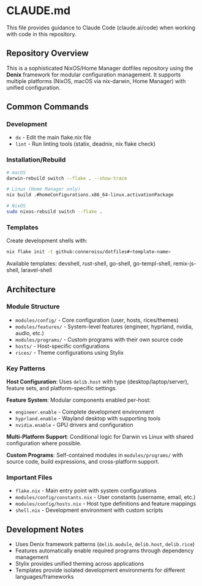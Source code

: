 # CLAUDE.md

This file provides guidance to Claude Code (claude.ai/code) when working with code in this repository.

## Repository Overview

This is a sophisticated NixOS/Home Manager dotfiles repository using the **Denix** framework for modular configuration management. It supports multiple platforms (NixOS, macOS via nix-darwin, Home Manager) with unified configuration.

## Common Commands

### Development
- `dx` - Edit the main flake.nix file
- `lint` - Run linting tools (statix, deadnix, nix flake check)

### Installation/Rebuild
```bash
# macOS
darwin-rebuild switch --flake . --show-trace

# Linux (Home Manager only)
nix build .#homeConfigurations.x86_64-linux.activationPackage

# NixOS
sudo nixos-rebuild switch --flake .
```

### Templates
Create development shells with:
```bash
nix flake init -t github:conneroisu/dotfiles#<template-name>
```
Available templates: devshell, rust-shell, go-shell, go-templ-shell, remix-js-shell, laravel-shell

## Architecture

### Module Structure
- `modules/config/` - Core configuration (user, hosts, rices/themes)
- `modules/features/` - System-level features (engineer, hyprland, nvidia, audio, etc.)
- `modules/programs/` - Custom programs with their own source code
- `hosts/` - Host-specific configurations
- `rices/` - Theme configurations using Stylix

### Key Patterns

**Host Configuration**: Uses `delib.host` with type (desktop/laptop/server), feature sets, and platform-specific settings.

**Feature System**: Modular components enabled per-host:
- `engineer.enable` - Complete development environment
- `hyprland.enable` - Wayland desktop with supporting tools
- `nvidia.enable` - GPU drivers and configuration

**Multi-Platform Support**: Conditional logic for Darwin vs Linux with shared configuration where possible.

**Custom Programs**: Self-contained modules in `modules/programs/` with source code, build expressions, and cross-platform support.

### Important Files
- `flake.nix` - Main entry point with system configurations
- `modules/config/constants.nix` - User constants (username, email, etc.)
- `modules/config/hosts.nix` - Host type definitions and feature mappings
- `shell.nix` - Development environment with custom scripts

## Development Notes

- Uses Denix framework patterns (`delib.module`, `delib.host`, `delib.rice`)
- Features automatically enable required programs through dependency management
- Stylix provides unified theming across applications
- Templates provide isolated development environments for different languages/frameworks